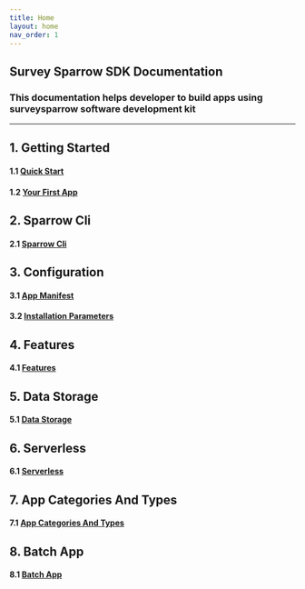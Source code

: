 ```yaml
---
title: Home
layout: home
nav_order: 1
---
```



## Survey Sparrow SDK Documentation
### This documentation helps developer to build apps using surveysparrow software development kit

---
## **1. Getting Started**

#### 1.1 [Quick Start](SDK-Documentation/docs/getting-started/quick-start.html)
#### 1.2 [Your First App](SDK-Documentation/docs/getting-started/first-app.html)

## **2. Sparrow Cli**

#### 2.1 [Sparrow Cli](SDK-Documentation/docs/sparrow-cli/index.html)


## **3. Configuration**

#### 3.1 [App Manifest](SDK-Documentation/docs/configuration/app-manifest.html)

#### 3.2 [Installation Parameters](SDK-Documentation/docs/configuration/installation-parameters.html)


## **4. Features**
#### 4.1 [Features](SDK-Documentation/docs/features/index.html)

## **5. Data Storage**
#### 5.1 [Data Storage](SDK-Documentation/docs/data-storage/index.html)

## **6. Serverless**
#### 6.1 [Serverless](SDK-Documentation/docs/serverless/index.html)

## **7. App Categories And Types**
#### 7.1 [App Categories And Types](SDK-Documentation/docs/app-category-types/index.html)

## **8. Batch App**
#### 8.1 [Batch App](SDK-Documentation/docs/batch-app/index.html)

